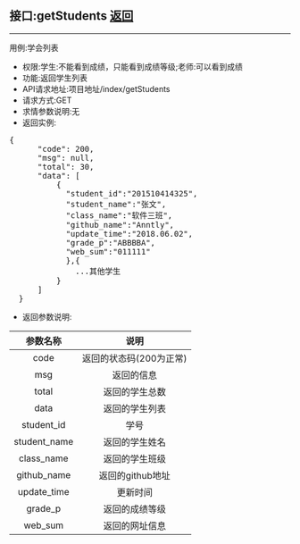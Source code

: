 ## 接口:getStudents [返回](../用例/学生列表用例.md)
----
用例:学会列表
* 权限:学生:不能看到成绩，只能看到成绩等级;老师:可以看到成绩
* 功能:返回学生列表
* API请求地址:项目地址/index/getStudents
* 请求方式:GET
* 求情参数说明:无
* 返回实例:
<pre>
{
      "code": 200,
      "msg": null,
      "total": 30,
      "data": [
          {
            "student_id":"201510414325",
            "student_name":"张文",
            "class_name":"软件三班",
            "github_name":"Anntly",
            "update_time":"2018.06.02",
            "grade_p":"ABBBBA",
            "web_sum":"011111"
            },{
              ...其他学生
          }
      ]
  }
</pre>

* 返回参数说明:

|参数名称|说明|
|:-:|:-:|
|code|返回的状态码(200为正常)|
|msg|返回的信息|
|total|返回的学生总数|
|data|返回的学生列表|
|student_id|学号|
|student_name|返回的学生姓名|
|class_name|返回的学生班级|
|github_name|返回的github地址|
|update_time|更新时间|
|grade_p|返回的成绩等级|
|web_sum|返回的网址信息|
